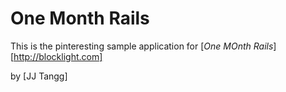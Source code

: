# One Month Rails

This is the pinteresting sample application for [*One MOnth Rails*] [http://blocklight.com]

by [JJ Tangg]